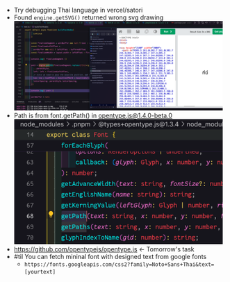 - Try debugging Thai language in vercel/satori
- Found `engine.getSVG()` returned wrong svg drawing  ![](1-Projects/100DaysOfCode-R3/attachments/Pasted%20image%2020230607230134.png)
- Path is from font.getPath() in opentype.js@1.4.0-beta.0 ![](1-Projects/100DaysOfCode-R3/attachments/Pasted%20image%2020230607231156.png)
- https://github.com/opentypejs/opentype.js <- Tomorrow's task
- #til You can fetch mininal font with designed text from google fonts
    - `https://fonts.googleapis.com/css2?family=Noto+Sans+Thai&text=[yourtext]`